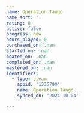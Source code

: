 ```yaml
---
name: Operation Tango
name_sort: ''
rating: 0
active: false
progress: new
hours_played: 0
purchased_on: .nan
started_on: .nan
beaten_on: .nan
completed_on: .nan
mastered_on: .nan
identifiers:
  - type: steam
    appid: '1335790'
    name: Operation Tango
    synced_on: '2024-10-04'

---
```


